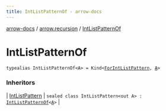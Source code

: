 ```yaml
---
title: IntListPatternOf - arrow-docs
---
```


[arrow-docs](../index.html) / [arrow.recursion](index.html) / [IntListPatternOf](./-int-list-pattern-of.html)

# IntListPatternOf

`typealias IntListPatternOf<A> = Kind<`[`ForIntListPattern`](-for-int-list-pattern.html)`, `[`A`](-int-list-pattern-of.html#A)`>`

### Inheritors

| [IntListPattern](-int-list-pattern.html) | `sealed class IntListPattern<out A> : `[`IntListPatternOf`](./-int-list-pattern-of.html)`<`[`A`](-int-list-pattern.html#A)`>` |

